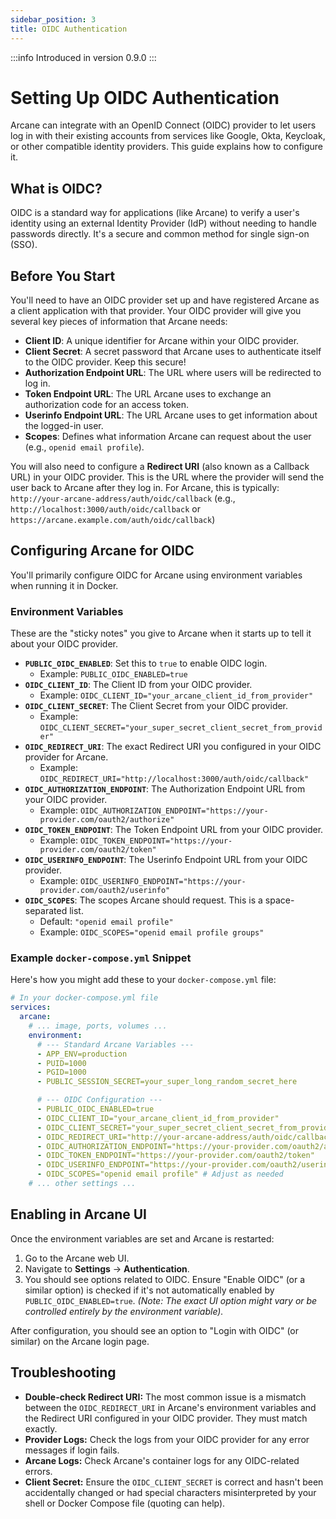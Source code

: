 ```yaml
---
sidebar_position: 3
title: OIDC Authentication
---
```


:::info
Introduced in version 0.9.0
:::

# Setting Up OIDC Authentication

Arcane can integrate with an OpenID Connect (OIDC) provider to let users log in with their existing accounts from services like Google, Okta, Keycloak, or other compatible identity providers. This guide explains how to configure it.

## What is OIDC?

OIDC is a standard way for applications (like Arcane) to verify a user's identity using an external Identity Provider (IdP) without needing to handle passwords directly. It's a secure and common method for single sign-on (SSO).

## Before You Start

You'll need to have an OIDC provider set up and have registered Arcane as a client application with that provider. Your OIDC provider will give you several key pieces of information that Arcane needs:

- **Client ID**: A unique identifier for Arcane within your OIDC provider.
- **Client Secret**: A secret password that Arcane uses to authenticate itself to the OIDC provider. Keep this secure!
- **Authorization Endpoint URL**: The URL where users will be redirected to log in.
- **Token Endpoint URL**: The URL Arcane uses to exchange an authorization code for an access token.
- **Userinfo Endpoint URL**: The URL Arcane uses to get information about the logged-in user.
- **Scopes**: Defines what information Arcane can request about the user (e.g., `openid email profile`).

You will also need to configure a **Redirect URI** (also known as a Callback URL) in your OIDC provider. This is the URL where the provider will send the user back to Arcane after they log in. For Arcane, this is typically:
`http://your-arcane-address/auth/oidc/callback`
(e.g., `http://localhost:3000/auth/oidc/callback` or `https://arcane.example.com/auth/oidc/callback`)

## Configuring Arcane for OIDC

You'll primarily configure OIDC for Arcane using environment variables when running it in Docker.

### Environment Variables

These are the "sticky notes" you give to Arcane when it starts up to tell it about your OIDC provider.

- **`PUBLIC_OIDC_ENABLED`**: Set this to `true` to enable OIDC login.
  - Example: `PUBLIC_OIDC_ENABLED=true`
- **`OIDC_CLIENT_ID`**: The Client ID from your OIDC provider.
  - Example: `OIDC_CLIENT_ID="your_arcane_client_id_from_provider"`
- **`OIDC_CLIENT_SECRET`**: The Client Secret from your OIDC provider.
  - Example: `OIDC_CLIENT_SECRET="your_super_secret_client_secret_from_provider"`
- **`OIDC_REDIRECT_URI`**: The exact Redirect URI you configured in your OIDC provider for Arcane.
  - Example: `OIDC_REDIRECT_URI="http://localhost:3000/auth/oidc/callback"`
- **`OIDC_AUTHORIZATION_ENDPOINT`**: The Authorization Endpoint URL from your OIDC provider.
  - Example: `OIDC_AUTHORIZATION_ENDPOINT="https://your-provider.com/oauth2/authorize"`
- **`OIDC_TOKEN_ENDPOINT`**: The Token Endpoint URL from your OIDC provider.
  - Example: `OIDC_TOKEN_ENDPOINT="https://your-provider.com/oauth2/token"`
- **`OIDC_USERINFO_ENDPOINT`**: The Userinfo Endpoint URL from your OIDC provider.
  - Example: `OIDC_USERINFO_ENDPOINT="https://your-provider.com/oauth2/userinfo"`
- **`OIDC_SCOPES`**: The scopes Arcane should request. This is a space-separated list.
  - Default: `"openid email profile"`
  - Example: `OIDC_SCOPES="openid email profile groups"`

### Example `docker-compose.yml` Snippet

Here's how you might add these to your `docker-compose.yml` file:

```yaml
# In your docker-compose.yml file
services:
  arcane:
    # ... image, ports, volumes ...
    environment:
      # --- Standard Arcane Variables ---
      - APP_ENV=production
      - PUID=1000
      - PGID=1000
      - PUBLIC_SESSION_SECRET=your_super_long_random_secret_here

      # --- OIDC Configuration ---
      - PUBLIC_OIDC_ENABLED=true
      - OIDC_CLIENT_ID="your_arcane_client_id_from_provider"
      - OIDC_CLIENT_SECRET="your_super_secret_client_secret_from_provider"
      - OIDC_REDIRECT_URI="http://your-arcane-address/auth/oidc/callback" # IMPORTANT: Match your provider!
      - OIDC_AUTHORIZATION_ENDPOINT="https://your-provider.com/oauth2/authorize"
      - OIDC_TOKEN_ENDPOINT="https://your-provider.com/oauth2/token"
      - OIDC_USERINFO_ENDPOINT="https://your-provider.com/oauth2/userinfo"
      - OIDC_SCOPES="openid email profile" # Adjust as needed
    # ... other settings ...
```

## Enabling in Arcane UI

Once the environment variables are set and Arcane is restarted:

1.  Go to the Arcane web UI.
2.  Navigate to **Settings** -> **Authentication**.
3.  You should see options related to OIDC. Ensure "Enable OIDC" (or a similar option) is checked if it's not automatically enabled by `PUBLIC_OIDC_ENABLED=true`.
    _(Note: The exact UI option might vary or be controlled entirely by the environment variable)._

After configuration, you should see an option to "Login with OIDC" (or similar) on the Arcane login page.

## Troubleshooting

- **Double-check Redirect URI:** The most common issue is a mismatch between the `OIDC_REDIRECT_URI` in Arcane's environment variables and the Redirect URI configured in your OIDC provider. They must match exactly.
- **Provider Logs:** Check the logs from your OIDC provider for any error messages if login fails.
- **Arcane Logs:** Check Arcane's container logs for any OIDC-related errors.
- **Client Secret:** Ensure the `OIDC_CLIENT_SECRET` is correct and hasn't been accidentally changed or had special characters misinterpreted by your shell or Docker Compose file (quoting can help).
